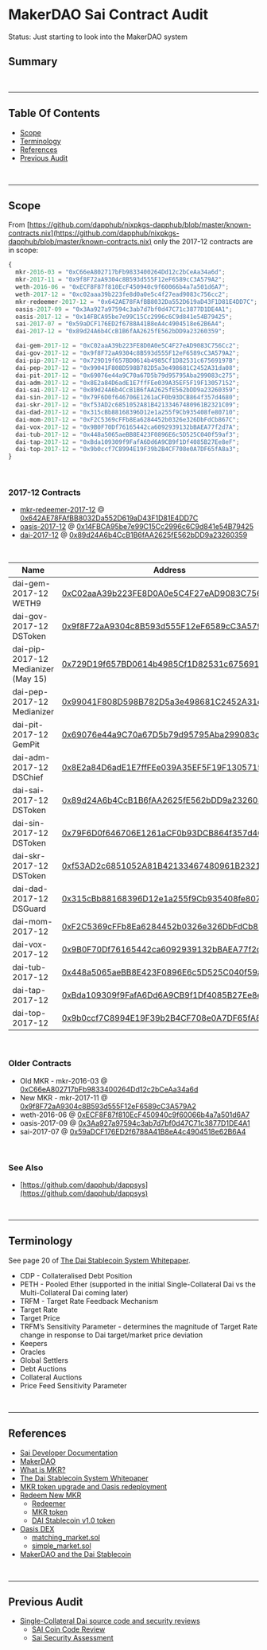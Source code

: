 # MakerDAO Sai Contract Audit

Status: Just starting to look into the MakerDAO system

## Summary

<br />

<hr />

## Table Of Contents

* [Scope](#scope)
* [Terminology](#terminology)
* [References](#references)
* [Previous Audit](#previous-audit)

<br />

<hr />

## Scope

From [https://github.com/dapphub/nixpkgs-dapphub/blob/master/known-contracts.nix](https://github.com/dapphub/nixpkgs-dapphub/blob/master/known-contracts.nix)
only the 2017-12 contracts are in scope:

```javascript
{
  mkr-2016-03 = "0xC66eA802717bFb9833400264Dd12c2bCeAa34a6d";
  mkr-2017-11 = "0x9f8F72aA9304c8B593d555F12eF6589cC3A579A2";
  weth-2016-06 = "0xECF8F87f810EcF450940c9f60066b4a7a501d6A7";
  weth-2017-12 = "0xc02aaa39b223fe8d0a0e5c4f27ead9083c756cc2";
  mkr-redeemer-2017-12 = "0x642AE78FAfBB8032Da552D619aD43F1D81E4DD7C";
  oasis-2017-09 = "0x3Aa927a97594c3ab7d7bf0d47C71c3877D1DE4A1";
  oasis-2017-12 = "0x14FBCA95be7e99C15Cc2996c6C9d841e54B79425";
  sai-2017-07 = "0x59aDCF176ED2f6788A41B8eA4c4904518e62B6A4";
  dai-2017-12 = "0x89d24A6b4CcB1B6fAA2625fE562bDD9a23260359";

  dai-gem-2017-12 = "0xC02aaA39b223FE8D0A0e5C4F27eAD9083C756Cc2";
  dai-gov-2017-12 = "0x9f8F72aA9304c8B593d555F12eF6589cC3A579A2";
  dai-pip-2017-12 = "0x729D19f657BD0614b4985Cf1D82531c67569197B";
  dai-pep-2017-12 = "0x99041F808D598B782D5a3e498681C2452A31da08";
  dai-pit-2017-12 = "0x69076e44a9C70a67D5b79d95795Aba299083c275";
  dai-adm-2017-12 = "0x8E2a84D6adE1E7ffFEe039A35EF5F19F13057152";
  dai-sai-2017-12 = "0x89d24A6b4CcB1B6fAA2625fE562bDD9a23260359";
  dai-sin-2017-12 = "0x79F6D0f646706E1261aCF0b93DCB864f357d4680";
  dai-skr-2017-12 = "0xf53AD2c6851052A81B42133467480961B2321C09";
  dai-dad-2017-12 = "0x315cBb88168396D12e1a255f9Cb935408fe80710";
  dai-mom-2017-12 = "0xF2C5369cFFb8Ea6284452b0326e326DbFdCb867C";
  dai-vox-2017-12 = "0x9B0F70Df76165442ca6092939132bBAEA77f2d7A";
  dai-tub-2017-12 = "0x448a5065aeBB8E423F0896E6c5D525C040f59af3";
  dai-tap-2017-12 = "0xBda109309f9FafA6Dd6A9CB9f1Df4085B27Ee8eF";
  dai-top-2017-12 = "0x9b0ccf7C8994E19F39b2B4CF708e0A7DF65fA8a3";
}
```

<br />

### 2017-12 Contracts
* [mkr-redeemer-2017-12](deployed-contracts/Redeemer-0x642AE78FAfBB8032Da552D619aD43F1D81E4DD7C.sol) @ [0x642AE78FAfBB8032Da552D619aD43F1D81E4DD7C](https://etherscan.io/address/0x642AE78FAfBB8032Da552D619aD43F1D81E4DD7C#code)
* [oasis-2017-12](deployed-contracts/MatchingMarket-0x14FBCA95be7e99C15Cc2996c6C9d841e54B79425.sol) @ [0x14FBCA95be7e99C15Cc2996c6C9d841e54B79425](https://etherscan.io/address/0x14FBCA95be7e99C15Cc2996c6C9d841e54B79425#code)
* [dai-2017-12](DaiStableCoin-0x89d24A6b4CcB1B6fAA2625fE562bDD9a23260359.sol) @ [0x89d24A6b4CcB1B6fAA2625fE562bDD9a23260359](https://etherscan.io/address/0x89d24A6b4CcB1B6fAA2625fE562bDD9a23260359#code)

<br />

Name | Address | Code | JS
--- | --- | --- | ---
dai-gem-2017-12<br />WETH9 | [0xC02aaA39b223FE8D0A0e5C4F27eAD9083C756Cc2](https://etherscan.io/address/0xC02aaA39b223FE8D0A0e5C4F27eAD9083C756Cc2#code) | [WETH9Gem.sol](deployed-contracts/WETH9Gem-0xC02aaA39b223FE8D0A0e5C4F27eAD9083C756Cc2.sol) | [WETH9Gem.js](deployed-contracts/WETH9Gem-0xC02aaA39b223FE8D0A0e5C4F27eAD9083C756Cc2.js)
dai-gov-2017-12<br />DSToken | [0x9f8F72aA9304c8B593d555F12eF6589cC3A579A2](https://etherscan.io/address/0x9f8F72aA9304c8B593d555F12eF6589cC3A579A2#code) | [DSTokenGov.sol](deployed-contracts/DSTokenGov-0x9f8F72aA9304c8B593d555F12eF6589cC3A579A2.sol) | [DSTokenGov.js](deployed-contracts/DSTokenGov-0x9f8F72aA9304c8B593d555F12eF6589cC3A579A2.js)
dai-pip-2017-12<br />Medianizer (May 15) | [0x729D19f657BD0614b4985Cf1D82531c67569197B](https://etherscan.io/address/0x729D19f657BD0614b4985Cf1D82531c67569197B#code) | [MedianizerPip.sol](deployed-contracts/MedianizerPip-0x729D19f657BD0614b4985Cf1D82531c67569197B.sol) | [MedianizerPip.js](deployed-contracts/MedianizerPip-0x729D19f657BD0614b4985Cf1D82531c67569197B.js)
dai-pep-2017-12<br />Medianizer | [0x99041F808D598B782D5a3e498681C2452A31da08](https://etherscan.io/address/0x99041F808D598B782D5a3e498681C2452A31da08#code) | [MedianizerPep.sol](deployed-contracts/MedianizerPep-0x99041F808D598B782D5a3e498681C2452A31da08.sol) | [MedianizerPep.js](deployed-contracts/MedianizerPep-0x99041F808D598B782D5a3e498681C2452A31da08.js)
dai-pit-2017-12<br />GemPit | [0x69076e44a9C70a67D5b79d95795Aba299083c275](https://etherscan.io/address/0x69076e44a9C70a67D5b79d95795Aba299083c275#code) | [GemPit.sol](deployed-contracts/GemPit-0x69076e44a9C70a67D5b79d95795Aba299083c275.sol) | [GemPit.js](deployed-contracts/GemPit-0x69076e44a9C70a67D5b79d95795Aba299083c275.js)
dai-adm-2017-12<br />DSChief | [0x8E2a84D6adE1E7ffFEe039A35EF5F19F13057152](https://etherscan.io/address/0x8E2a84D6adE1E7ffFEe039A35EF5F19F13057152#code) | [DSChiefAdm.sol](deployed-contracts/DSChiefAdm-0x8E2a84D6adE1E7ffFEe039A35EF5F19F13057152.sol) | [DSChiefAdm.js](deployed-contracts/DSChiefAdm-0x8E2a84D6adE1E7ffFEe039A35EF5F19F13057152.js)
dai-sai-2017-12<br />DSToken | [0x89d24A6b4CcB1B6fAA2625fE562bDD9a23260359](https://etherscan.io/address/0x89d24A6b4CcB1B6fAA2625fE562bDD9a23260359#code) | [DSTokenSai.sol](deployed-contracts/DSTokenSai-0x89d24A6b4CcB1B6fAA2625fE562bDD9a23260359.sol) | [DSTokenSai.js](deployed-contracts/DSTokenSai-0x89d24A6b4CcB1B6fAA2625fE562bDD9a23260359.js)
dai-sin-2017-12<br />DSToken | [0x79F6D0f646706E1261aCF0b93DCB864f357d4680](https://etherscan.io/address/0x79F6D0f646706E1261aCF0b93DCB864f357d4680#code) | [DSTokenSin.sol](deployed-contracts/DSTokenSin-0x79F6D0f646706E1261aCF0b93DCB864f357d4680.sol) | [DSTokenSin.js](deployed-contracts/DSTokenSin-0x79F6D0f646706E1261aCF0b93DCB864f357d4680.js)
dai-skr-2017-12<br />DSToken | [0xf53AD2c6851052A81B42133467480961B2321C09](https://etherscan.io/address/0xf53AD2c6851052A81B42133467480961B2321C09#code) | [DSTokenSkr.sol](deployed-contracts/DSTokenSkr-0xf53AD2c6851052A81B42133467480961B2321C09.sol) | [DSTokenSkr.js](deployed-contracts/DSTokenSkr-0xf53AD2c6851052A81B42133467480961B2321C09.js)
dai-dad-2017-12<br />DSGuard | [0x315cBb88168396D12e1a255f9Cb935408fe80710](https://etherscan.io/address/0x315cBb88168396D12e1a255f9Cb935408fe80710#code) | [DSGuardDad.sol](deployed-contracts/DSGuardDad-0x315cBb88168396D12e1a255f9Cb935408fe80710.sol) | [DSGuardDad.js](deployed-contracts/DSGuardDad-0x315cBb88168396D12e1a255f9Cb935408fe80710.js)
dai-mom-2017-12 | [0xF2C5369cFFb8Ea6284452b0326e326DbFdCb867C](https://etherscan.io/address/0xF2C5369cFFb8Ea6284452b0326e326DbFdCb867C#code) | [SaiMom.sol](deployed-contracts/SaiMom-0xF2C5369cFFb8Ea6284452b0326e326DbFdCb867C.sol) | [SaiMom.js](deployed-contracts/SaiMom-0xF2C5369cFFb8Ea6284452b0326e326DbFdCb867C.js)
dai-vox-2017-12 | [0x9B0F70Df76165442ca6092939132bBAEA77f2d7A](https://etherscan.io/address/0x9B0F70Df76165442ca6092939132bBAEA77f2d7A#code) | [SaiVox.sol](deployed-contracts/SaiVox-0x9B0F70Df76165442ca6092939132bBAEA77f2d7A.sol) | [SaiVox.js](deployed-contracts/SaiVox-0x9B0F70Df76165442ca6092939132bBAEA77f2d7A.js)
dai-tub-2017-12 | [0x448a5065aeBB8E423F0896E6c5D525C040f59af3](https://etherscan.io/address/0x448a5065aeBB8E423F0896E6c5D525C040f59af3#code) | [SaiTub.sol](deployed-contracts/SaiTub-0x448a5065aeBB8E423F0896E6c5D525C040f59af3.sol) | [SaiTub.js](deployed-contracts/SaiTub-0x448a5065aeBB8E423F0896E6c5D525C040f59af3.js)
dai-tap-2017-12 | [0xBda109309f9FafA6Dd6A9CB9f1Df4085B27Ee8eF](https://etherscan.io/address/0xBda109309f9FafA6Dd6A9CB9f1Df4085B27Ee8eF#code) | [SaiTap.sol](deployed-contracts/SaiTap-0xBda109309f9FafA6Dd6A9CB9f1Df4085B27Ee8eF.sol) | [SaiTap.js](deployed-contracts/SaiTap-0xBda109309f9FafA6Dd6A9CB9f1Df4085B27Ee8eF.js)
dai-top-2017-12 | [0x9b0ccf7C8994E19F39b2B4CF708e0A7DF65fA8a3](https://etherscan.io/address/0x9b0ccf7C8994E19F39b2B4CF708e0A7DF65fA8a3#code) | [SaiTop.sol](deployed-contracts/SaiTop-0x9b0ccf7C8994E19F39b2B4CF708e0A7DF65fA8a3.sol) | [SaiTop.js](deployed-contracts/SaiTop-0x9b0ccf7C8994E19F39b2B4CF708e0A7DF65fA8a3.js)

<br />

### Older Contracts
* Old MKR - mkr-2016-03 @ [0xC66eA802717bFb9833400264Dd12c2bCeAa34a6d](https://etherscan.io/address/0xC66eA802717bFb9833400264Dd12c2bCeAa34a6d#code)
* New MKR - mkr-2017-11 @ [0x9f8F72aA9304c8B593d555F12eF6589cC3A579A2](https://etherscan.io/address/0x9f8F72aA9304c8B593d555F12eF6589cC3A579A2#code)
* weth-2016-06 @ [0xECF8F87f810EcF450940c9f60066b4a7a501d6A7](https://etherscan.io/address/0xECF8F87f810EcF450940c9f60066b4a7a501d6A7#code)
* oasis-2017-09 @ [0x3Aa927a97594c3ab7d7bf0d47C71c3877D1DE4A1](https://etherscan.io/address/0x3Aa927a97594c3ab7d7bf0d47C71c3877D1DE4A1#code)
* sai-2017-07 @ [0x59aDCF176ED2f6788A41B8eA4c4904518e62B6A4](https://etherscan.io/address/0x59aDCF176ED2f6788A41B8eA4c4904518e62B6A4#code)

<br />

### See Also

* [https://github.com/dapphub/dappsys](https://github.com/dapphub/dappsys)

<br />

<hr />

## Terminology

See page 20 of [The Dai Stablecoin System Whitepaper](https://makerdao.com/whitepaper/DaiDec17WP.pdf).

* CDP - Collateralised Debt Position
* PETH - Pooled Ether (supported in the initial Single-Collateral Dai vs the Multi-Collateral Dai coming later)
* TRFM - Target Rate Feedback Mechanism
* Target Rate
* Target Price
* TRFM’s Sensitivity Parameter - determines the magnitude of Target Rate change in response to Dai target/market price deviation
* Keepers
* Oracles
* Global Settlers
* Debt Auctions
* Collateral Auctions
* Price Feed Sensitivity Parameter

<br />

<hr />

## References

* [Sai Developer Documentation](../DEVELOPING.md)
* [MakerDAO](https://makerdao.com/)
* [What is MKR?](https://medium.com/@MakerDAO/what-is-mkr-e6915d5ca1b3)
* [The Dai Stablecoin System Whitepaper](https://makerdao.com/whitepaper/DaiDec17WP.pdf)
* [MKR token upgrade and Oasis redeployment](https://medium.com/@MakerDAO/mkr-token-upgrade-and-oasis-redeployment-2445482437d6)
* [Redeem New MKR](https://makerdao.com/redeem/)
  * [Redeemer](https://etherscan.io/address/0x642ae78fafbb8032da552d619ad43f1d81e4dd7c#code)
  * [MKR token](https://etherscan.io/address/0x9f8F72aA9304c8B593d555F12eF6589cC3A579A2#code)
  * [DAI Stablecoin v1.0 token](https://etherscan.io/address/0x89d24A6b4CcB1B6fAA2625fE562bDD9a23260359#code)
* [Oasis DEX](https://oasisdex.com/)
  * [matching_market.sol](https://github.com/makerdao/maker-otc/blob/master/src/matching_market.sol)
  * [simple_market.sol](https://github.com/makerdao/maker-otc/blob/master/src/simple_market.sol)
* [MakerDAO and the Dai Stablecoin](https://www.youtube.com/watch?v=ybMFi5UseEs)

<br />

<hr />

## Previous Audit

* [Single-Collateral Dai source code and security reviews](https://medium.com/@MakerDAO/single-collateral-dai-source-code-and-security-reviews-523e1a01a3c8)
  * [SAI Coin Code Review](previous-audit/SAICoinCode_Review_v1_3.pdf)
  * [Sai Security Assessment](previous-audit/Sai_Final_Report.pdf)
